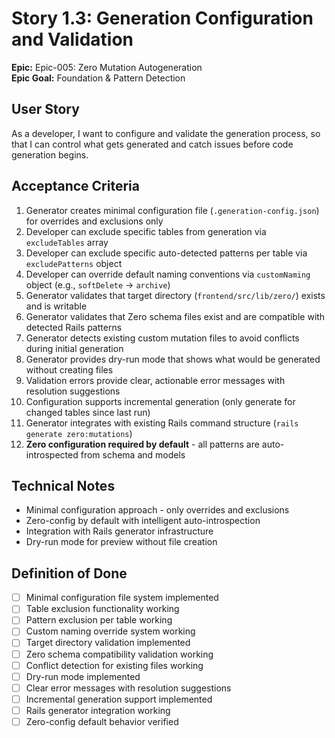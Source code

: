 # Story 1.3: Generation Configuration and Validation

**Epic:** Epic-005: Zero Mutation Autogeneration  
**Epic Goal:** Foundation & Pattern Detection

## User Story
As a developer,
I want to configure and validate the generation process,
so that I can control what gets generated and catch issues before code generation begins.

## Acceptance Criteria
1. Generator creates minimal configuration file (`.generation-config.json`) for overrides and exclusions only
2. Developer can exclude specific tables from generation via `excludeTables` array
3. Developer can exclude specific auto-detected patterns per table via `excludePatterns` object
4. Developer can override default naming conventions via `customNaming` object (e.g., `softDelete` → `archive`)
5. Generator validates that target directory (`frontend/src/lib/zero/`) exists and is writable
6. Generator validates that Zero schema files exist and are compatible with detected Rails patterns
7. Generator detects existing custom mutation files to avoid conflicts during initial generation
8. Generator provides dry-run mode that shows what would be generated without creating files
9. Validation errors provide clear, actionable error messages with resolution suggestions
10. Configuration supports incremental generation (only generate for changed tables since last run)
11. Generator integrates with existing Rails command structure (`rails generate zero:mutations`)
12. **Zero configuration required by default** - all patterns are auto-introspected from schema and models

## Technical Notes
- Minimal configuration approach - only overrides and exclusions
- Zero-config by default with intelligent auto-introspection
- Integration with Rails generator infrastructure
- Dry-run mode for preview without file creation

## Definition of Done
- [ ] Minimal configuration file system implemented
- [ ] Table exclusion functionality working
- [ ] Pattern exclusion per table working
- [ ] Custom naming override system working
- [ ] Target directory validation implemented
- [ ] Zero schema compatibility validation working
- [ ] Conflict detection for existing files working
- [ ] Dry-run mode implemented
- [ ] Clear error messages with resolution suggestions
- [ ] Incremental generation support implemented
- [ ] Rails generator integration working
- [ ] Zero-config default behavior verified